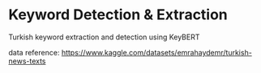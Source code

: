# Keyword Detection & Extraction
Turkish keyword extraction and detection using KeyBERT

data reference: https://www.kaggle.com/datasets/emrahaydemr/turkish-news-texts
